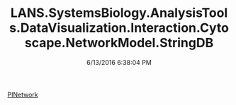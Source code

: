 ﻿---
title: LANS.SystemsBiology.AnalysisTools.DataVisualization.Interaction.Cytoscape.NetworkModel.StringDB
date: 6/13/2016 6:38:04 PM
---

[PINetwork](T-LANS.SystemsBiology.AnalysisTools.DataVisualization.Interaction.Cytoscape.NetworkModel.StringDB.PINetwork.html)
